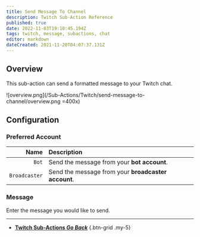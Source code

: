 ```yaml
---
title: Send Message To Channel
description: Twitch Sub-Action Reference
published: true
date: 2022-11-03T19:10:45.194Z
tags: twitch, message, subactions, chat
editor: markdown
dateCreated: 2021-11-20T04:07:37.131Z
---
```


## Overview
This sub-action can send a formatted message to your Twitch chat.

![overview.png](/Sub-Actions/Twitch/send-message-to-channel/overview.png =400x)

## Configuration
### Preferred Account
Name | Description
----:|:------------
`Bot` | Send the message from your **bot account**.
`Broadcaster` | Send the message from your **broadcaster account**.

### Message
Enter the message you would like to send.

---

- [<i class="mdi mdi-chevron-left"></i>**Twitch Sub-Actions *Go Back***](/Sub-Actions/Twitch)
{.btn-grid .my-5}